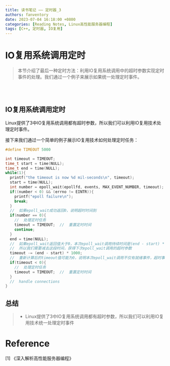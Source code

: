 ```yaml
---
title: 读书笔记 —— 定时器_3
authors: fanventory
date: 2023-07-04 16:18:00 +0800
categories: [Reading Notes, Linux高性能服务器编程]
tags: [C++, 定时器, IO复用]
---
```


# IO复用系统调用定时
> 本节介绍了最后一种定时方法：利用IO复用系统调用中的超时参数实现定时事件的处理。我们通过一个例子来展示如果统一处理定时事件。


<br>
<br>


## IO复用系统调用定时

Linux提供了3中IO复用系统调用都有超时参数，所以我们可以利用IO复用技术处理定时事件。

接下来我们通过一个简单的例子展示IO复用技术如何处理定时任务：  

```c++
#define TIMEOUT 5000

int timeout = TIMEOUT;
time_t start = time(NULL);
time_t end = time(NULL);
while(1){
  printf("the timeout is now %d mil-seconds\n", timeout);
  start = time(NULL);
  int number = epoll_wait(epollfd, events, MAX_EVENT_NUMBER, timeout);
  if((number < 0) && (errno != EINTR)){
    printf("epoll failure\n");
    break;
  }
  //  如果epoll_wait成功返回0，说明超时时间到
  if(number == 0){
    //  处理定时任务
    timeout = TIMEOUT;  //  重置定时时间
    continue;
  }
  end = time(NULL);
  //  如果epoll_wait返回值大于0，本次epoll_wait调用持续时间是(end - start) * 1000
  //  所以我们需要减去这段时间，获得下次epoll_wait调用的超时参数
  timeout -= (end - start) * 1000;
  //  重新计算后的timeout值可能为0，说明本次epoll_wait调用不仅有就绪事件，超时事件也恰好到达
  if(timeout < 0){
    //  处理定时任务
    timeout = TIMEOUT;  //  重置定时时间
  }
  //  handle connections
}
```

## 总结
> + Linux提供了3中IO复用系统调用都有超时参数，所以我们可以利用IO复用技术统一处理定时事件

# Reference
[1] 《深入解析高性能服务器编程》    